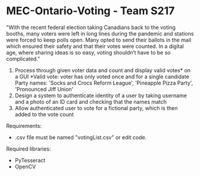 # MEC-Ontario-Voting - Team S217
"With the recent federal election taking Canadians back to the voting booths, many
voters were left in long lines during the pandemic and stations were forced to keep polls
open. Many opted to send their ballots in the mail which ensured their safety and that
their votes were counted. In a digital age, where sharing ideas is so easy, voting
shouldn’t have to be so complicated."

1. Process through given voter data and count and display valid votes* on a GUI
*Valid vote: voter has only voted once and for a single candidate
Party names: 'Socks and Crocs Reform League', 'Pineapple Pizza Party', 'Pronounced Jiff
Union'
2. Design a system to authenticate identity of a user by taking username and a photo
of an ID card and checking that the names match
3. Allow authenticated user to vote for a fictional party, which is then added to the
vote count

Requirements:
- .csv file must be named "votingList.csv" or edit code. 

Required libraries:
- PyTesseract
- OpenCV
